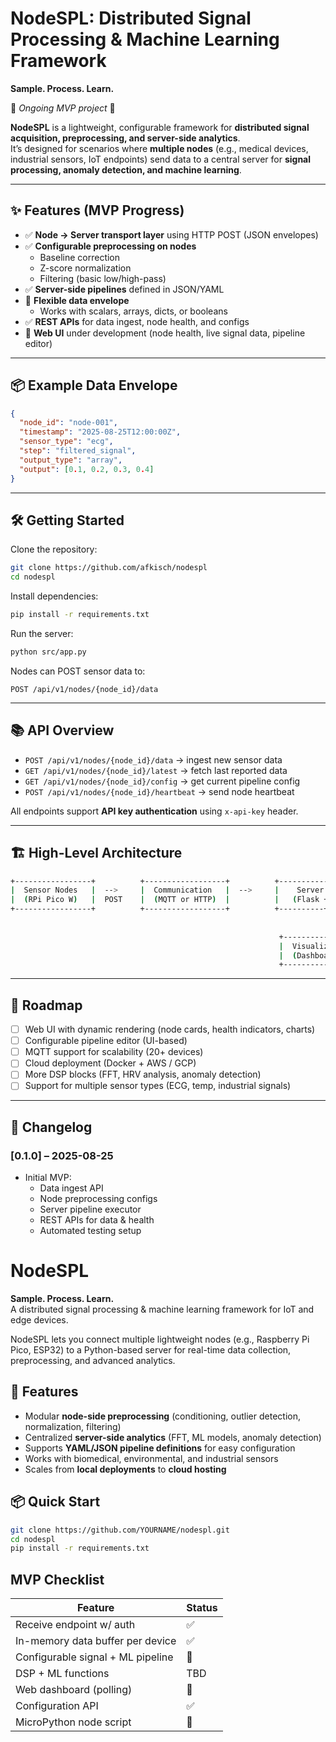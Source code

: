 # NodeSPL: Distributed Signal Processing & Machine Learning Framework
**Sample. Process. Learn.**  

🚧 *Ongoing MVP project* 🚧

**NodeSPL** is a lightweight, configurable framework for **distributed signal acquisition, preprocessing, and server-side analytics**.  
It’s designed for scenarios where **multiple nodes** (e.g., medical devices, industrial sensors, IoT endpoints) send data to a central server for **signal processing, anomaly detection, and machine learning**.

---

## ✨ Features (MVP Progress)

- ✅ **Node → Server transport layer** using HTTP POST (JSON envelopes)
- ✅ **Configurable preprocessing on nodes**  
  - Baseline correction  
  - Z-score normalization  
  - Filtering (basic low/high-pass)
- ✅ **Server-side pipelines** defined in JSON/YAML
- 🚧 **Flexible data envelope**  
  - Works with scalars, arrays, dicts, or booleans  
- ✅ **REST APIs** for data ingest, node health, and configs
- 🚧 **Web UI** under development (node health, live signal data, pipeline editor)

---

## 📦 Example Data Envelope

```json
{
  "node_id": "node-001",
  "timestamp": "2025-08-25T12:00:00Z",
  "sensor_type": "ecg",
  "step": "filtered_signal",
  "output_type": "array",
  "output": [0.1, 0.2, 0.3, 0.4]
}

```

---

## 🛠️ Getting Started

Clone the repository:

```bash
git clone https://github.com/afkisch/nodespl
cd nodespl
```

Install dependencies:

```bash
pip install -r requirements.txt
```

Run the server:

```bash
python src/app.py
```

Nodes can POST sensor data to:

```http
POST /api/v1/nodes/{node_id}/data
```

---

## 📚 API Overview

- ``` POST /api/v1/nodes/{node_id}/data ``` → ingest new sensor data  
- ``` GET /api/v1/nodes/{node_id}/latest ``` → fetch last reported data  
- ``` GET /api/v1/nodes/{node_id}/config ``` → get current pipeline config  
- ``` POST /api/v1/nodes/{node_id}/heartbeat ``` → send node heartbeat  

All endpoints support **API key authentication** using `x-api-key` header.

---

## 🏗️ High-Level Architecture
``` bash
+-----------------+          +------------------+          +---------------------+ 
|  Sensor Nodes   |  -->     |  Communication   |  -->     |    Server Backend   |
|  (RPi Pico W)   |  POST    |  (MQTT or HTTP)  |          |   (Flask + DSP&ML)  |
+-----------------+          +------------------+          +----------+----------+
                                                                       |
                                                                       v
                                                            +----------+----------+
                                                            |  Visualization/API  |
                                                            |  (Dashboard + REST) |
                                                            +---------------------+
```
---

## 🚀 Roadmap

- [ ] Web UI with dynamic rendering (node cards, health indicators, charts)  
- [ ] Configurable pipeline editor (UI-based)  
- [ ] MQTT support for scalability (20+ devices)  
- [ ] Cloud deployment (Docker + AWS / GCP)  
- [ ] More DSP blocks (FFT, HRV analysis, anomaly detection)  
- [ ] Support for multiple sensor types (ECG, temp, industrial signals)  

---

## 📌 Changelog

### [0.1.0] – 2025-08-25
- Initial MVP:
  - Data ingest API  
  - Node preprocessing configs  
  - Server pipeline executor  
  - REST APIs for data & health  
  - Automated testing setup



# NodeSPL
**Sample. Process. Learn.**  
A distributed signal processing & machine learning framework for IoT and edge devices.

NodeSPL lets you connect multiple lightweight nodes (e.g., Raspberry Pi Pico, ESP32) to a Python-based server for real-time data collection, preprocessing, and advanced analytics.

## 🚀 Features
- Modular **node-side preprocessing** (conditioning, outlier detection, normalization, filtering)
- Centralized **server-side analytics** (FFT, ML models, anomaly detection)
- Supports **YAML/JSON pipeline definitions** for easy configuration
- Works with biomedical, environmental, and industrial sensors
- Scales from **local deployments** to **cloud hosting**

## 📦 Quick Start
```bash
git clone https://github.com/YOURNAME/nodespl.git
cd nodespl
pip install -r requirements.txt
```

## MVP Checklist
| Feature |	Status |
| ----- | -----|
| Receive endpoint w/ auth	|✅|
|In-memory data buffer per device	|✅|
|Configurable signal + ML pipeline	|🚧|
|DSP + ML functions	|TBD|
|Web dashboard (polling)	|🚧|
|Configuration API	|✅|
|MicroPython node script	|🚧|
